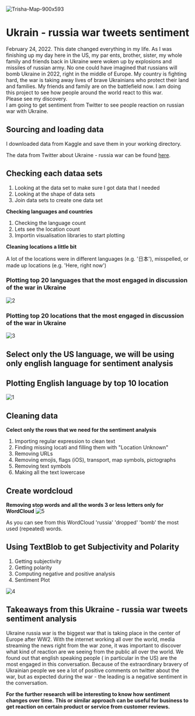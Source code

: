 ![Trisha-Map-900x593](https://user-images.githubusercontent.com/98930412/172030492-6d0c51e5-c933-43fc-ac67-f51e27db349c.png)

# Ukrain - russia war tweets sentiment

February 24, 2022. This date changed everything in my life. As I was finishing up my day here in the US, my par
ents, brother, sister, my whole family and friends back in Ukraine were woken up by explosions and missiles of russian army. No one could have imagined that russians will bomb Ukraine in 2022, right in the middle of Europe. My country is fighting hard, the war is taking away lives of brave Ukrainians who protect their land and families. My friends and family are on the battlefield now. I am doing this project to see how people around the world react to this war.     
Please see my discovery.     
I am going to get sentiment from Twitter to see people reaction on russian war with Ukraine.


## Sourcing and loading data

I downloaded data from Kaggle and save them in your working directory.

The data from Twitter about Ukraine - russia war can be found  [here](https://www.kaggle.com/datasets/bwandowando/ukraine-russian-crisis-twitter-dataset-1-2-m-rows?select=UkraineCombinedTweetsDeduped_MAR27_to_28.csv.gzip). 


## Checking each dataa sets

1. Looking at the data set to make sure I got data that I needed
2. Looking at the shape of data sets
3. Join data sets to create one data set

**Checking languages and countries**

1. Checking the language count
2. Lets see the location count
3. Importin visualisation libraries to start plotting

**Cleaning locations a little bit**

A lot of the locations were in different languages (e.g. '日本'), misspelled, or made up locations (e.g. 'Here, right now')

### Plotting top 20 languages that the most engaged in discussion of the war in Ukraine
![2](https://user-images.githubusercontent.com/98930412/172029925-1733ae0f-4030-4ad4-815a-b31d3a84e97e.png)

### Plotting top 20 locations that the most engaged in discussion of the war in Ukraine
![3](https://user-images.githubusercontent.com/98930412/172029926-ac85be73-e455-42c5-b615-8a00120b7d82.png)

## Select only the US language, we will be using only english language for sentiment analysis

## Plotting English language by top 10 location
![1](https://user-images.githubusercontent.com/98930412/171252893-a061ab2c-081e-4e20-89fd-1b79f00634d7.png)

## Cleaning data

**Celect only the rows that we need for the sentiment analysis**
1. Importing regular expression to clean text
2. Finding missing locati and filling them with "Location Unknown"
3. Removing URLs
4. Removing emojis, flags (iOS), transport, map symbols, pictographs
5. Removing text symbols
6. Making all the text lowercase

## Create wordcloud

**Removing stop words and all the words 3 or less letters only for WordCloud**
![5](https://user-images.githubusercontent.com/98930412/171252860-19568575-dbf9-48a8-b7cd-e68e82741939.png)

As you can see from this WordCloud 'russia' 'dropped' 'bomb' the most used (repeated) words.

## Using TextBlob to get Subjectivity and Polarity

1. Getting subjectivity
2. Getting polarity
3. Computing negative and positive analysis
4. Sentiment Plot

![4](https://user-images.githubusercontent.com/98930412/171252842-534743fd-4443-469d-ac41-8101750aba9a.png)


## Takeaways from this Ukraine - russia war tweets sentiment analysis
Ukraine russia war is the biggest war that is taking place in the center of Europe after WW2. With the internet working all over the world, media streaming the news right from the war zone, it was important to discover what kind of reaction are we seeing from the public all over the world. 
We found out that english speaking people ( in particular in the US) are the most engaged in this conversation. Because of the extraordinary bravery of Ukrainian people we see a lot of positive comments on twitter about the war, but as expected during the war - the leading is a negative sentiment in the conversation. 

**For the further research will be interesting to know how sentiment changes over time.**
**This or similar approach can be useful for business to get reaction on certain product or service from customer reviews.**
